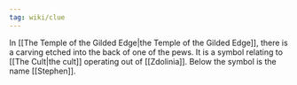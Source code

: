 ```yaml
---
tag: wiki/clue
---
```


In [[The Temple of the Gilded Edge|the Temple of the Gilded Edge]], there is a carving etched into the back of one of the pews. It is a symbol relating to [[The Cult|the cult]] operating out of [[Zdolinia]]. Below the symbol is the name [[Stephen]].